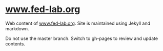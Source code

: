 # www.fed-lab.org

Web content of www.fed-lab.org. Site is maintained using Jekyll and markdown.

Do not use the master branch. Switch to gh-pages to review and update contents.
